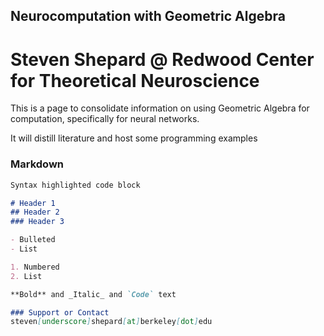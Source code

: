 
## Neurocomputation with Geometric Algebra  
# Steven Shepard @ Redwood Center for Theoretical Neuroscience

This is a page to consolidate information on using Geometric Algebra for computation, specifically for neural networks. 

It will distill literature and host some programming examples

### Markdown

```markdown
Syntax highlighted code block

# Header 1
## Header 2
### Header 3

- Bulleted
- List

1. Numbered
2. List

**Bold** and _Italic_ and `Code` text

### Support or Contact
steven[underscore]shepard[at]berkeley[dot]edu
